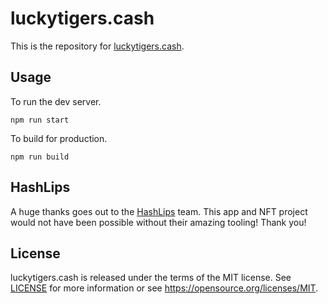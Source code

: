 # luckytigers.cash

This is the repository for [luckytigers.cash](https://luckytigers.cash).

## Usage

To run the dev server.

```
npm run start
```

To build for production.

```
npm run build
```

## HashLips

A huge thanks goes out to the [HashLips](https://github.com/HashLips) team. This app and NFT project would not have been possible without their amazing tooling! Thank you!

## License

luckytigers.cash is released under the terms of the MIT license. See [LICENSE](LICENSE) for more information or see https://opensource.org/licenses/MIT.
